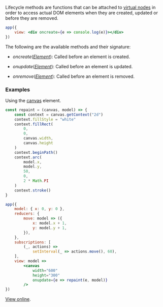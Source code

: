Lifecycle methods are functions that can be attached to [virtual nodes](hyperapp/hyperapp/wiki/api#h) in order to access actual DOM elements when they are created, updated or before they are removed.

```jsx
app({
    view: <div oncreate={e => console.log(e)}></div>
})
```
The following are the available methods and their signature:

* _oncreate_([_Element_](https://developer.mozilla.org/en-US/docs/Web/API/Element)):  Called before an element is created.

* _onupdate_([_Element_](https://developer.mozilla.org/en-US/docs/Web/API/Element)): Called before an element is updated.

* _onremove_([_Element_](https://developer.mozilla.org/en-US/docs/Web/API/Element)): Called before an element is removed.


### Examples
Using the [canvas](https://developer.mozilla.org/en-US/docs/Web/API/Canvas_API/Tutorial) element.

```jsx
const repaint = (canvas, model) => {
    const context = canvas.getContext("2d")
    context.fillStyle = "white"
    context.fillRect(
        0,
        0,
        canvas.width,
        canvas.height
    )
    context.beginPath()
    context.arc(
        model.x,
        model.y,
        50,
        0,
        2 * Math.PI
    )
    context.stroke()
}

app({
    model: { x: 0, y: 0 },
    reducers: {
        move: model => ({
            x: model.x + 1,
            y: model.y + 1,
        }),
    },
    subscriptions: [
        (_, actions) =>
            setInterval(_ => actions.move(), 60),
    ],
    view: model =>
        <canvas
            width="600"
            height="300"
            onupdate={e => repaint(e, model)}
        />
})
```

[View online](http://codepen.io/jbucaran/pen/MJXMQZ/).